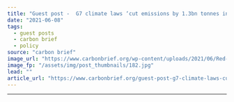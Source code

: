 ```yaml
---
title: "Guest post -  G7 climate laws ‘cut emissions by 1.3bn tonnes in 2019’"
date: "2021-06-08"
tags: 
  - guest posts
  - carbon brief
  - policy
source: "carbon brief"
image_url: "https://www.carbonbrief.org/wp-content/uploads/2021/06/Red-phone-box-in-St-Ives-decorated-to-welcome-the-G7-summit-to-Cornwall-107x71.jpg"
image_fp: "/assets/img/post_thumbnails/182.jpg"
lead: ""
article_url: "https://www.carbonbrief.org/guest-post-g7-climate-laws-cut-emissions-by-1-3bn-tonnes-in-2019"
---
```


---
